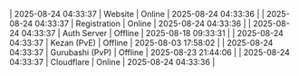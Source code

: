 | 2025-08-24 04:33:37 | Website | Online | 2025-08-24 04:33:36 |
| 2025-08-24 04:33:37 | Registration | Online | 2025-08-24 04:33:36 |
| 2025-08-24 04:33:37 | Auth Server | Offline | 2025-08-18 09:33:31 |
| 2025-08-24 04:33:37 | Kezan (PvE) | Offline | 2025-08-03 17:58:02 |
| 2025-08-24 04:33:37 | Gurubashi (PvP) | Offline | 2025-08-23 21:44:06 |
| 2025-08-24 04:33:37 | Cloudflare | Online | 2025-08-24 04:33:36 |
